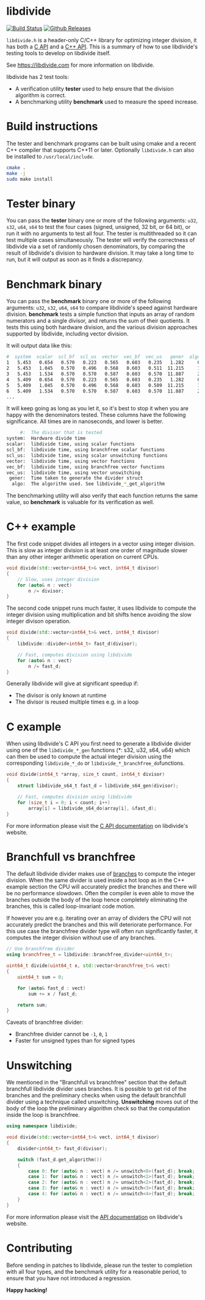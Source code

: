 # libdivide
[![Build Status](https://ci.appveyor.com/api/projects/status/github/ridiculousfish/libdivide?branch=master&svg=true)](https://ci.appveyor.com/project/kimwalisch/libdivide)
[![Github Releases](https://img.shields.io/github/release/ridiculousfish/libdivide.svg)](https://github.com/ridiculousfish/libdivide/releases)

```libdivide.h```  is a header-only C/C++ library for optimizing integer division,
it has both a [C API](https://libdivide.com/documentation.html#c_api) and a
[C++ API](https://libdivide.com/documentation.html#cpp_api). This is a summary of
how to use libdivide's testing tools to develop on libdivide itself.

See https://libdivide.com for more information on libdivide.

libdivide has 2 test tools:

* A verification utility **tester** used to help ensure that the division algorithm is correct.
* A benchmarking utility **benchmark** used to measure the speed increase.

# Build instructions

The tester and benchmark programs can be built using cmake and a recent C++ compiler
that supports C++11 or later. Optionally ```libdivide.h``` can also be installed to
```/usr/local/include```.

```bash
cmake .
make -j
sudo make install
```

# Tester binary

You can pass the **tester** binary one or more of the following arguments: ```u32```,
```s32```, ```u64```, ```s64``` to test the four cases (signed, unsigned, 32 bit, or 64 bit), or
run it with no arguments to test all four. The tester is multithreaded so it can test multiple
cases simultaneously. The tester will verify the correctness of libdivide via a set of randomly
chosen denominators, by comparing the result of libdivide's division to hardware division. It
may take a long time to run, but it will output as soon as it finds a discrepancy.

# Benchmark binary

You can pass the **benchmark** binary one or more of the following arguments: ```u32```,
```s32```, ```u64```, ```s64``` to compare libdivide's speed against hardware division.
**benchmark** tests a simple function that inputs an array of random numerators and a single
divisor, and returns the sum of their quotients.  It tests this using both hardware division, and
the various division approaches supported by libdivide, including vector division.

It will output data like this:

```bash
#  system  scalar  scl_bf  scl_us  vector  vec_bf  vec_us   gener  algo
1   5.453   0.654   0.570   0.223   0.565   0.603   0.235   1.282     0
2   5.453   1.045   0.570   0.496   0.568   0.603   0.511  11.215     1
3   5.453   1.534   0.570   0.570   0.587   0.603   0.570  11.887     2
4   5.409   0.654   0.570   0.223   0.565   0.603   0.235   1.282     0
5   5.409   1.045   0.570   0.496   0.568   0.603   0.509  11.215     1
6   5.409   1.534   0.570   0.570   0.587   0.603   0.570  11.887     2
...
```

It will keep going as long as you let it, so it's best to stop it when you are happy with the
denominators tested.  These columns have the following significance.  All times are in
nanoseconds, and lower is better.

```bash
     #:  The divisor that is tested
system:  Hardware divide time
scalar:  libdivide time, using scalar functions
scl_bf:  libdivide time, using branchfree scalar functions
scl_us:  libdivide time, using scalar unswitching functions
vector:  libdivide time, using vector functions
vec_bf:  libdivide time, using branchfree vector functions
vec_us:  libdivide time, using vector unswitching
 gener:  Time taken to generate the divider struct
  algo:  The algorithm used. See libdivide_*_get_algorithm
```

The benchmarking utility will also verify that each function returns the same value,
so **benchmark** is valuable for its verification as well.

# C++ example

The first code snippet divides all integers in a vector using integer division. This is slow as
integer division is at least one order of magnitude slower than any other integer arithmetic
operation on current CPUs.

```C++
void divide(std::vector<int64_t>& vect, int64_t divisor)
{
    // Slow, uses integer division
    for (auto& n : vect)
        n /= divisor;
}
```

The second code snippet runs much faster, it uses libdivide to compute the integer division
using multiplication and bit shifts hence avoiding the slow integer divison operation.

```C++
void divide(std::vector<int64_t>& vect, int64_t divisor)
{
    libdivide::divider<int64_t> fast_d(divisor);

    // Fast, computes division using libdivide
    for (auto& n : vect)
        n /= fast_d;
}
```

Generally libdivide will give at significant speedup if:

* The divisor is only known at runtime
* The divisor is reused multiple times e.g. in a loop

# C example

When using libdivide's C API you first need to generate a libdivide divider using
one of the ```libdivide_*_gen``` functions (*:&nbsp;s32,&nbsp;u32,&nbsp;s64,&nbsp;u64)
which can then be used to compute the actual integer division using the
corresponding ```libdivide_*_do``` or ```libdivide_*_branchfree_do```functions.

```C
void divide(int64_t *array, size_t count, int64_t divisor)
{
    struct libdivide_s64_t fast_d = libdivide_s64_gen(divisor);

    // Fast, computes division using libdivide
    for (size_t i = 0; i < count; i++)
        array[i] = libdivide_s64_do(array[i], &fast_d);
}
```

For more information please visit the [C API documentation](https://libdivide.com/documentation.html#c_api) on libdivide's website.

# Branchfull vs branchfree

The default libdivide divider makes use of
[branches](https://en.wikipedia.org/wiki/Branch_(computer_science)) to compute the integer
division. When the same divider is used inside a hot loop as in the C++ example section the
CPU will accurately predict the branches and there will be no performance slowdown. Often
the compiler is even able to move the branches outside the body of the loop hence
completely eliminating the branches, this is called loop-invariant code motion.

If however you are e.g. iterating over an array of dividers the CPU will not accurately predict
the branches and this will deteriorate performance. For this use case the branchfree divider
type will often run significantly faster, it computes the integer division without use of any
branches.

```C++
// Use branchfree divider
using branchfree_t = libdivide::branchfree_divider<uint64_t>;

uint64_t divide(uint64_t x, std::vector<branchfree_t>& vect)
{
    uint64_t sum = 0;

    for (auto& fast_d : vect)
        sum += x / fast_d;

    return sum;
}
```

Caveats of branchfree divider:

* Branchfree divider cannot be ```-1```, ```0```, ```1```
* Faster for unsigned types than for signed types

# Unswitching

We mentioned in the "Branchfull vs branchfree" section that the default branchfull
libdivide divider uses branches. It is possible to get rid of the branches and the
preliminary checks when using the default branchfull divider using a technique
called unswitching. **Unswitching** moves out of the body of the loop the
preliminary algorithm check so that the computation inside the loop is branchfree.

```C++
using namespace libdivide;

void divide(std::vector<int64_t>& vect, int64_t divisor)
{
    divider<int64_t> fast_d(divisor);

    switch (fast_d.get_algorithm())
    {
        case 0: for (auto& n : vect) n /= unswitch<0>(fast_d); break;
        case 1: for (auto& n : vect) n /= unswitch<1>(fast_d); break;
        case 2: for (auto& n : vect) n /= unswitch<2>(fast_d); break;
        case 3: for (auto& n : vect) n /= unswitch<3>(fast_d); break;
        case 4: for (auto& n : vect) n /= unswitch<4>(fast_d); break;
    }
}
```

For more information please visit the [API documentation](https://libdivide.com/documentation.html) on libdivide's website.

# Contributing

Before sending in patches to libdivide, please run the tester to completion with all four types,
and the benchmark utility for a reasonable period, to ensure that you have not introduced a
regression.

**Happy hacking!**
